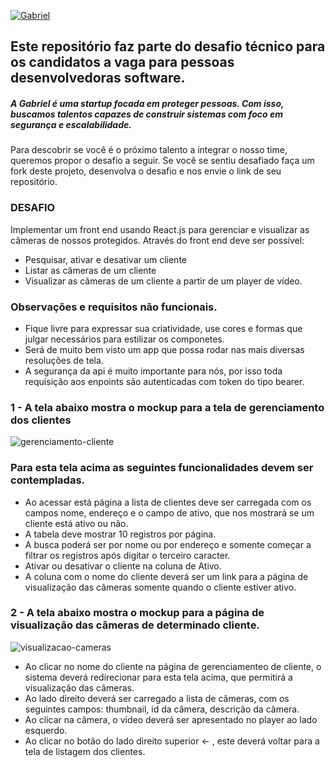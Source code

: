 [![Gabriel](https://uploads-ssl.webflow.com/62c2f32bb1aa5ddb4a4f925a/638646f5906918709c3caf0e_2021-logotipo-prima%CC%81rio-horizontal-p-500.webp)](https://www.gabriel.com.br/)
## Este repositório faz parte do desafio técnico para os candidatos a vaga para pessoas desenvolvedoras software.

##### A Gabriel é uma startup focada em proteger pessoas. Com isso, buscamos talentos capazes de construir sistemas com foco em segurança e escalabilidade. 
Para descobrir se você é o próximo talento a integrar o nosso time, queremos propor o desafio a seguir. 
Se você se sentiu desafiado faça um fork deste projeto, desenvolva o desafio e nos envie o link de seu repositório.

### DESAFIO

Implementar um front end usando React.js para gerenciar e visualizar as câmeras de nossos protegidos. 
Através do front end deve ser possível:

- Pesquisar, ativar e desativar um cliente
- Listar as câmeras de um cliente
- Visualizar as câmeras de um cliente a partir de um player de vídeo. 

### Observações e requisitos não funcionais.
- Fique livre para expressar sua criatividade, use cores e formas que julgar necessários para estilizar os componetes.
- Será de muito bem visto um app que possa rodar nas mais diversas resoluções de tela.
- A segurança da api é muito importante para nós, por isso toda requisição aos enpoints são autenticadas com token do tipo bearer.

### 1 - A tela abaixo mostra o mockup para a tela de gerenciamento dos clientes

![gerenciamento-cliente](https://user-images.githubusercontent.com/60509554/211433023-42cdce6c-f184-4081-86f7-59890fd5d72f.png)

### Para esta tela acima as seguintes funcionalidades devem ser contempladas. 
- Ao acessar está página a lista de clientes deve ser carregada com os campos nome, endereço e o campo de ativo, que nos mostrará se um cliente está ativo ou não.
- A tabela deve mostrar 10 registros por página.
- A busca poderá ser por nome ou por endereço e somente começar a filtrar os registros após digitar o terceiro caracter.
- Ativar ou desativar o cliente na coluna de Ativo.
- A coluna com o nome do cliente deverá ser um link para a página de visualização das câmeras somente quando o cliente estiver ativo.

### 2 - A tela abaixo mostra o mockup para a página de visualização das câmeras de determinado cliente.
![visualizacao-cameras](https://user-images.githubusercontent.com/60509554/211436289-74aeaca0-9a7d-409a-914b-636a03dbf0ff.png)

- Ao clicar no nome do cliente na página de gerenciamenteo de cliente, o sistema deverá redirecionar para esta tela acima, que permitirá a visualização das câmeras.
- Ao lado direito deverá ser carregado a lista de câmeras, com os seguintes campos: thumbnail, id da câmera, descrição da câmera.
- Ao clicar na câmera, o vídeo deverá ser apresentado no player ao lado esquerdo.
- Ao clicar no botão do lado direito superior  <-  , este deverá voltar para a tela de listagem dos clientes.

